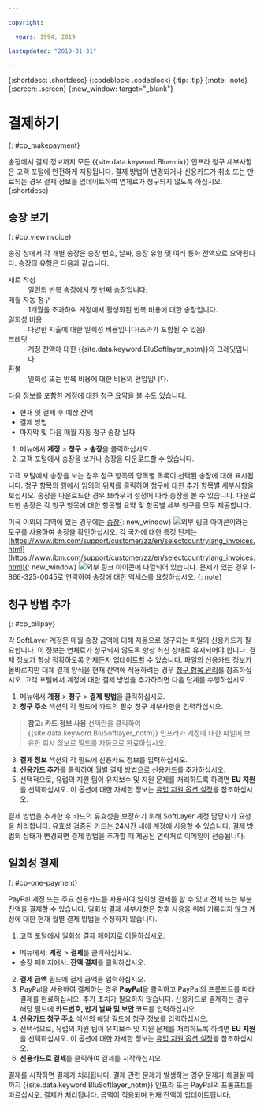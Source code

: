 ```yaml
---

copyright:

  years: 1994, 2019

lastupdated: "2019-01-31"

---
```


{:shortdesc: .shortdesc}
{:codeblock: .codeblock}
{:tip: .tip}
{:note: .note}
{:screen: .screen}
{:new_window: target="_blank"}


# 결제하기
{: #cp_makepayment}

송장에서 결제 정보까지 모든 {{site.data.keyword.Bluemix}} 인프라 청구 세부사항은 고객 포털에 안전하게 저장됩니다. 결제 방법이 변경되거나 신용카드가 취소 또는 만료되는 경우 결제 정보를 업데이트하여 연체료가 청구되지 않도록 하십시오.
{:shortdesc}

## 송장 보기
{: #cp_viewinvoice}

송장 창에서 각 개별 송장은 송장 번호, 날짜, 송장 유형 및 여러 통화 잔액으로 요약됩니다. 송장의 유형은 다음과 같습니다.

<dl>
<dt>새로 작성</dt>
<dd>일련의 반복 송장에서 첫 번째 송장입니다.</dd>
<dt>매월 자동 청구</dt>
<dd>1개월을 초과하여 계정에서 활성화된 반복 비용에 대한 송장입니다.</dd>
<dt>일회성 비용</dt>
<dd>다양한 지출에 대한 일회성 비용입니다(초과가 포함될 수 있음).</dd>
<dt>크레딧</dt>
<dd>계정 잔액에 대한 {{site.data.keyword.BluSoftlayer_notm}}의 크레딧입니다.</dd>
<dt>환불</dt>
<dd>일회성 또는 반복 비용에 대한 비용의 환입입니다.</dd>
</dl>

다음 정보를 포함한 계정에 대한 청구 요약을 볼 수도 있습니다.
  * 현재 및 결제 후 예상 잔액
  * 결제 방법
  * 마지막 및 다음 매월 자동 청구 송장 날짜

1. 메뉴에서 **계정** > **청구** > **송장**을 클릭하십시오.
2. 고객 포털에서 송장을 보거나 송장을 다운로드할 수 있습니다.

고객 포털에서 송장을 보는 경우 청구 항목의 항목별 목록이 선택된 송장에 대해 표시됩니다. 청구 항목의 행에서 임의의 위치를 클릭하여 청구에 대한 추가 항목별 세부사항을 보십시오. 송장을 다운로드한 경우 브라우저 설정에 따라 송장을 볼 수 있습니다. 다운로드한 송장은 각 청구 항목에 대한 항목별 요약 및 항목별 세부 청구를 모두 제공합니다.

미국 이외의 지역에 있는 경우에는 [송장](http://www.ibm.com/support/customer/invoices){: new_window} ![외부 링크 아이콘](../icons/launch-glyph.svg "외부 링크 아이콘")이라는 도구를 사용하여 송장을 확인하십시오. 각 국가에 대한 특정 단계는 [https://www.ibm.com/support/customer/zz/en/selectcountrylang_invoices.html](https://www.ibm.com/support/customer/zz/en/selectcountrylang_invoices.html){: new_window} ![외부 링크 아이콘](../icons/launch-glyph.svg "외부 링크 아이콘")에 나열되어 있습니다. 문제가 있는 경우 1-866-325-0045로 연락하여 송장에 대한 액세스를 요청하십시오.
{: note}

## 청구 방법 추가
{: #cp_billpay}

각 SoftLayer 계정은 매월 송장 금액에 대해 자동으로 청구되는 파일의 신용카드가 필요합니다. 이 정보는 연체료가 청구되지 않도록 항상 최신 상태로 유지되어야 합니다. 결제 정보가 항상 정확하도록 언제든지 업데이트할 수 있습니다. 파일의 신용카드 정보가 올바르지만 대체 결제 양식을 현재 잔액에 적용하려는 경우 [청구 항목 관리](/docs/customer-portal?topic=customer-portal-manage-billing#manage-billing)를 참조하십시오. 고객 포털에서 계정에 대한 결제 방법을 추가하려면 다음 단계를 수행하십시오.

1. 메뉴에서 **계정** > **청구** > **결제 방법**을 클릭하십시오.
2. **청구 주소** 섹션의 각 필드에 카드의 필수 청구 세부사항을 입력하십시오.
> **참고:** **카드 정보 사용** 선택란을 클릭하여 {{site.data.keyword.BluSoftlayer_notm}} 인프라가 계정에 대한 파일에 보유한 회사 정보로 필드를 자동으로 완료하십시오.
3. **결제 정보** 섹션의 각 필드에 신용카드 정보를 입력하십시오.
4. **신용카드 추가**를 클릭하여 월별 결제 방법으로 신용카드를 추가하십시오.
5. 선택적으로, 유럽의 지원 팀이 유지보수 및 지원 문제를 처리하도록 하려면 **EU 지원**을 선택하십시오.  이 옵션에 대한 자세한 정보는 [유럽 지원 옵션 설정](/docs/customer-portal?topic=customer-portal-cp_seteusupported#cp_seteusupported)을 참조하십시오.

결제 방법을 추가한 후 카드의 유효성을 보장하기 위해 SoftLayer 계정 담당자가 요청을 처리합니다. 유효성 검증된 카드는 24시간 내에 계정에 사용할 수 있습니다. 결제 방법의 상태가 변경되면 결제 방법을 추가할 때 제공된 연락처로 이메일이 전송됩니다.

## 일회성 결제
{: #cp-one-payment}

PayPal 계정 또는 주요 신용카드를 사용하여 일회성 결제를 할 수 있고 전체 또는 부분 잔액을 결제할 수 있습니다. 일회성 결제 세부사항은 향후 사용을 위해 기록되지 않고 계정에 대한 현재 월별 결제 방법을 수정하지 않습니다.

1. 고객 포털에서 일회성 결제 페이지로 이동하십시오.
 * 메뉴에서: **계정** > **결제**를 클릭하십시오.
 * 송장 페이지에서: **잔액 결제**를 클릭하십시오.
2. **결제 금액** 필드에 결제 금액을 입력하십시오.
3. PayPal을 사용하여 결제하는 경우 **PayPal**을 클릭하고 PayPal의 프롬프트를 따라 결제를 완료하십시오. 추가 조치가 필요하지 않습니다. 신용카드로 결제하는 경우 해당 필드에 **카드번호, 만기 날짜 및 보안 코드**를 입력하십시오.
4. **신용카드 청구 주소** 섹션의 해당 필드에 청구 정보를 입력하십시오.
5. 선택적으로, 유럽의 지원 팀이 유지보수 및 지원 문제를 처리하도록 하려면 **EU 지원**을 선택하십시오.  이 옵션에 대한 자세한 정보는 [유럽 지원 옵션 설정](/docs/customer-portal?topic=customer-portal-cp_seteusupported#cp_seteusupported)을 참조하십시오.
6. **신용카드로 결제**를 클릭하여 결제를 시작하십시오.

결제를 시작하면 결제가 처리됩니다. 결제 관련 문제가 발생하는 경우 문제가 해결될 때까지 {{site.data.keyword.BluSoftlayer_notm}} 인프라 또는 PayPal의 프롬프트를 따르십시오. 결제가 처리됩니다. 금액이 적용되며 현재 잔액이 업데이트됩니다.
